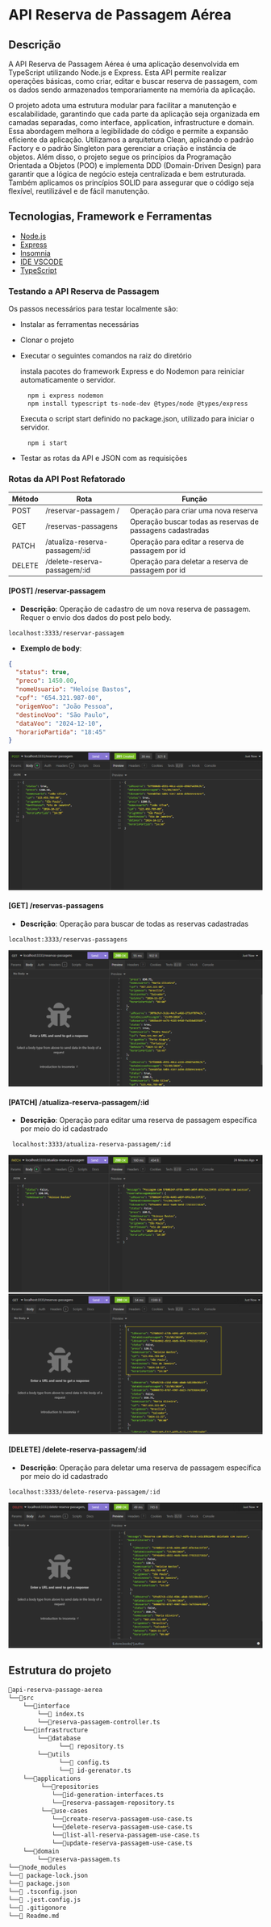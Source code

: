 # API Reserva de Passagem Aérea 

## Descrição

A API Reserva de Passagem Aérea é uma aplicação desenvolvida em TypeScript utilizando Node.js e Express. Esta API permite realizar operações básicas, como criar, editar e buscar reserva de passagem, com os dados sendo armazenados temporariamente na memória da aplicação.

O projeto adota uma estrutura modular para facilitar a manutenção e escalabilidade, garantindo que cada parte da aplicação seja organizada em camadas separadas, como interface, application, infrastructure e domain. Essa abordagem melhora a legibilidade do código e permite a expansão eficiente da aplicação. Utilizamos a arquitetura Clean, aplicando o padrão Factory e o padrão Singleton para gerenciar a criação e instância de objetos. Além disso, o projeto segue os princípios da Programação Orientada a Objetos (POO) e implementa DDD (Domain-Driven Design) para garantir que a lógica de negócio esteja centralizada e bem estruturada. Também aplicamos os princípios SOLID para assegurar que o código seja flexível, reutilizável e de fácil manutenção.

## Tecnologias, Framework e Ferramentas

- [Node.js](https://nodejs.org/en)
- [Express](https://expressjs.com/)
- [Insomnia](https://insomnia.rest/download)
- [IDE VSCODE](https://code.visualstudio.com/download)
- [TypeScript](https://www.typescriptlang.org/)
### Testando a API Reserva de Passagem

Os passos necessários para testar localmente são:

- Instalar as ferramentas necessárias
- Clonar o projeto
- Executar o seguintes comandos na raiz do diretório

  instala pacotes do framework Express e do Nodemon para reiniciar automaticamente o servidor.
  ```plaintext
    npm i express nodemon
    npm install typescript ts-node-dev @types/node @types/express
   ```
 
  Executa o script start definido no package.json, utilizado para iniciar o servidor. 
  ```plaintext
    npm i start
   ```
- Testar as rotas da API e JSON com as requisições

### Rotas da API Post Refatorado 

| Método | Rota                                | Função                                            |
| ------ | ----------------------------------- | ------------------------------------------------- |
| POST   | /reservar-passagem   /                  | Operação para criar uma nova reserva                 |
| GET    | /reservas-passagens                | Operação buscar todas as reservas de passagens cadastradas       |
| PATCH    | /atualiza-reserva-passagem/:id   | Operação para editar a reserva de passagem por id        |
| DELETE    | /delete-reserva-passagem/:id          | Operação para deletar a reserva de passagem por id        |




#### [POST] /reservar-passagem
- **Descrição**: Operação de cadastro de um nova reserva de passagem. Requer o envio dos dados do post pelo body.

```plainttext
localhost:3333/reservar-passagem
```
- **Exemplo de body**:

```json
{
  "status": true,
  "preco": 1450.00,
  "nomeUsuario": "Heloíse Bastos",
  "cpf": "654.321.987-00",
  "origemVoo": "João Pessoa",
  "destinoVoo": "São Paulo",
  "dataVoo": "2024-12-10",
  "horarioPartida": "18:45"
}
```
![post](imagens_insomnia/post.png)

#### [GET] /reservas-passagens
- **Descrição**: Operação  para buscar de todas as reservas cadastradas

```plaintext
localhost:3333/reservas-passagens
```
![getposts](imagens_insomnia/getreservas.png)

#### [PATCH] /atualiza-reserva-passagem/:id

- **Descrição**: Operação para editar uma reserva de passagem específica por meio do id cadastrado

```plaintext
 localhost:3333/atualiza-reserva-passagem/:id
```
![patch](imagens_insomnia/patch.png)
![patch](imagens_insomnia/getReservaEditada.png)


#### [DELETE] /delete-reserva-passagem/:id

- **Descrição**: Operação para deletar uma reserva de passagem específica por meio do id cadastrado

```plaintext
localhost:3333/delete-reserva-passagem/:id
```
![delete](imagens_insomnia/delete.png)

## Estrutura do projeto

```plaintext
📂api-reserva-passage-aerea
└──📂src
    └──📂interface
        └──📄 index.ts
        └──📄reserva-passagem-controller.ts
    └──📂infrastructure
        └──📂database
              └──📄 repository.ts
        └──📂utils
              └──📄 config.ts
              └──📄 id-gerenator.ts
    └──📂applications
         └──📂repositories
            └──📄id-generation-interfaces.ts
            └──📄reserva-passagem-repository.ts
         └──📂use-cases
            └──📄create-reserva-passagem-use-case.ts
            └──📄delete-reserva-passagem-use-case.ts
            └──📄list-all-reserva-passagem-use-case.ts
            └──📄update-reserva-passagem-use-case.ts
    └──📂domain
        └──📄reserva-passagem.ts
└──📂node_modules
└──📄 package-lock.json
└──📄 package.json
└──📄 .tsconfig.json
└──📄 .jest.config.js
└──📄 .gitigonore
└──📄 Readme.md



